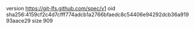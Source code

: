 version https://git-lfs.github.com/spec/v1
oid sha256:4159cf2c4d7cfff774adcb1a2766bfaedc8c54406e94292dcb36a91993aace29
size 909
